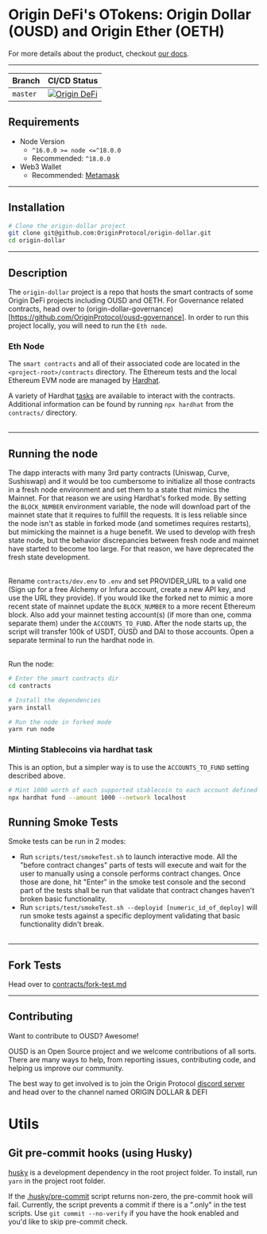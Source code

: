 # Origin DeFi's OTokens: Origin Dollar (OUSD) and Origin Ether (OETH)

For more details about the product, checkout [our docs](https://docs.oeth.com).

---

| Branch   | CI/CD Status                                                                                                                                                                       |
| -------- | ---------------------------------------------------------------------------------------------------------------------------------------------------------------------------------- |
| `master` | [![Origin DeFi](https://github.com/OriginProtocol/origin-dollar/actions/workflows/defi.yml/badge.svg)](https://github.com/OriginProtocol/origin-dollar/actions/workflows/defi.yml) |

## Requirements

- Node Version
  - `^16.0.0 >= node <=^18.0.0`
  - Recommended: `^18.0.0`
- Web3 Wallet
  - Recommended: [Metamask](https://metamask.io/)

---

## Installation

```bash
# Clone the origin-dollar project
git clone git@github.com:OriginProtocol/origin-dollar.git
cd origin-dollar
```

---

## Description

The `origin-dollar` project is a repo that hosts the smart contracts of some Origin DeFi projects including OUSD and OETH. For Governance related contracts, head over to (origin-dollar-governance)[https://github.com/OriginProtocol/ousd-governance]. In order to run this project locally, you will need to run the `Eth node`.

### Eth Node

The `smart contracts` and all of their associated code are located in the `<project-root>/contracts` directory. The Ethereum tests and the local Ethereum EVM node are managed by [Hardhat](https://hardhat.org/).

A variety of Hardhat [tasks](https://hardhat.org/guides/create-task.html) are available to interact with the contracts. Additional information can be found by running `npx hardhat` from the `contracts/` directory.
<br/><br/>

---

## Running the node

The dapp interacts with many 3rd party contracts (Uniswap, Curve, Sushiswap) and it would be too cumbersome to initialize all those contracts in a fresh node environment and set them to a state that mimics the Mainnet. For that reason we are using Hardhat's forked mode. By setting the `BLOCK_NUMBER` environment variable, the node will download part of the mainnet state that it requires to fulfill the requests. It is less reliable since the node isn't as stable in forked mode (and sometimes requires restarts), but mimicking the mainnet is a huge benefit. We used to develop with fresh state node, but the behavior discrepancies between fresh node and mainnet have started to become too large. For that reason, we have deprecated the fresh state development.
<br/><br/>

Rename `contracts/dev.env` to `.env` and set PROVIDER_URL to a valid one (Sign up for a free Alchemy or Infura account, create a new API key, and use the URL they provide). If you would like the forked net to mimic a more recent state of mainnet update the `BLOCK_NUMBER` to a more recent Ethereum block. Also add your mainnet testing account(s) (if more than one, comma separate them) under the `ACCOUNTS_TO_FUND`. After the node starts up, the script will transfer 100k of USDT, OUSD and DAI to those accounts. Open a separate terminal to run the hardhat node in.
<br/><br/>

Run the node:

```bash
# Enter the smart contracts dir
cd contracts

# Install the dependencies
yarn install

# Run the node in forked mode
yarn run node
```

### Minting Stablecoins via hardhat task

This is an option, but a simpler way is to use the `ACCOUNTS_TO_FUND` setting described above.

```bash
# Mint 1000 worth of each supported stablecoin to each account defined in the mnemonic
npx hardhat fund --amount 1000 --network localhost
```

## Running Smoke Tests

Smoke tests can be run in 2 modes:

- Run `scripts/test/smokeTest.sh` to launch interactive mode. All the "before contract changes" parts of tests
  will execute and wait for the user to manually using a console performs contract changes. Once those are done,
  hit "Enter" in the smoke test console and the second part of the tests shall be run that validate that contract
  changes haven't broken basic functionality.
- Run `scripts/test/smokeTest.sh --deployid [numeric_id_of_deploy]` will run smoke tests against a specific
  deployment validating that basic functionality didn't break.
  <br/><br/>

---

## Fork Tests

Head over to [contracts/fork-test.md](contracts/fork-test.md)

---

## Contributing

Want to contribute to OUSD? Awesome!

OUSD is an Open Source project and we welcome contributions of all sorts. There are many ways to help, from reporting issues, contributing code, and helping us improve our community.

The best way to get involved is to join the Origin Protocol [discord server](https://discord.gg/jyxpUSe) and head over to the channel named ORIGIN DOLLAR & DEFI

# Utils

## Git pre-commit hooks (using Husky)

[husky](https://typicode.github.io/husky/) is a development dependency in the root project folder. To install, run `yarn` in the project root folder.

If the [.husky/pre-commit](.husky/pre-commit) script returns non-zero, the pre-commit hook will fail. Currently, the script prevents a commit if there is a ".only" in the test scripts. Use `git commit --no-verify` if you have the hook enabled and you'd like to skip pre-commit check.
